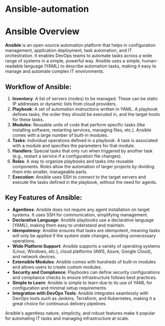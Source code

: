 # Ansible-automation

# Ansible Overview

**Ansible** is an open-source automation platform that helps in configuration management, application deployment, task automation, and IT orchestration. It enables DevOps teams to automate tasks across a wide range of systems in a simple, powerful way. Ansible uses a simple, human-readable language (YAML) to describe automation tasks, making it easy to manage and automate complex IT environments.

## Workflow of Ansible:

1. **Inventory**: A list of servers (nodes) to be managed. These can be static IP addresses or dynamic lists from cloud providers.
2. **Playbook**: A set of automation instructions written in YAML. A playbook defines tasks, the order they should be executed in, and the target hosts for these tasks.
3. **Modules**: Reusable units of code that perform specific tasks (like installing software, restarting services, managing files, etc.). Ansible comes with a large number of built-in modules.
4. **Tasks**: Individual operations defined in a playbook. A task is associated with a module and specifies the parameters for that module.
5. **Handlers**: Special tasks that only run when triggered by another task (e.g., restart a service if a configuration file changes).
6. **Roles**: A way to organize playbooks and tasks into reusable components. Roles allow the automation of larger projects by dividing them into smaller, manageable parts.
7. **Execution**: Ansible uses SSH to connect to the target servers and execute the tasks defined in the playbook, without the need for agents.

## Key Features of Ansible:

- **Agentless**: Ansible does not require any agent installation on target systems. It uses SSH for communication, simplifying management.
- **Declarative Language**: Ansible playbooks use a declarative language (YAML), making them easy to understand and maintain.
- **Idempotency**: Ansible ensures that tasks are idempotent, meaning tasks will only be applied if the system state changes, avoiding unnecessary operations.
- **Wide Platform Support**: Ansible supports a variety of operating systems (Linux, Windows, etc.), cloud platforms (AWS, Azure, Google Cloud), and network devices.
- **Extensible Modules**: Ansible comes with hundreds of built-in modules and allows users to create custom modules.
- **Security and Compliance**: Playbooks can define security configurations and compliance checks to ensure infrastructure follows best practices.
- **Simple to Learn**: Ansible is simple to learn due to its use of YAML for configuration and minimal setup requirements.
- **Integration with DevOps Tools**: Ansible integrates seamlessly with DevOps tools such as Jenkins, Terraform, and Kubernetes, making it a great choice for continuous delivery pipelines.

Ansible's agentless nature, simplicity, and robust features make it popular for automating IT tasks and managing infrastructure at scale.
